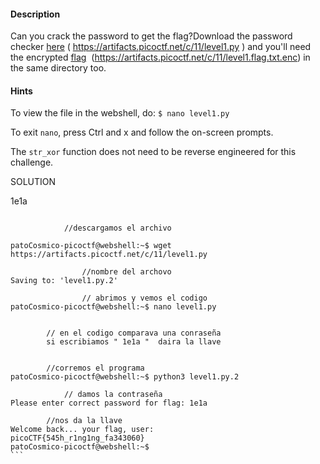 #### Description

Can you crack the password to get the flag?Download the password checker [here](https://artifacts.picoctf.net/c/11/level1.py) ( https://artifacts.picoctf.net/c/11/level1.py )  and you'll need the encrypted [flag](https://artifacts.picoctf.net/c/11/level1.flag.txt.enc)   (https://artifacts.picoctf.net/c/11/level1.flag.txt.enc) in the same directory too.

#### Hints 

To view the file in the webshell, do: `$ nano level1.py`

To exit `nano`, press Ctrl and x and follow the on-screen prompts.

The `str_xor` function does not need to be reverse engineered for this challenge.


SOLUTION

1e1a
````

			//descargamos el archivo
			
patoCosmico-picoctf@webshell:~$ wget https://artifacts.picoctf.net/c/11/level1.py

				//nombre del archovo
Saving to: 'level1.py.2'

				// abrimos y vemos el codigo 
patoCosmico-picoctf@webshell:~$ nano level1.py


		// en el codigo comparava una conraseña 
		si escribiamos " 1e1a "  daira la llave


		//corremos el programa
patoCosmico-picoctf@webshell:~$ python3 level1.py.2

			// damos la contraseña 
Please enter correct password for flag: 1e1a

		//nos da la llave
Welcome back... your flag, user:
picoCTF{545h_r1ng1ng_fa343060}
patoCosmico-picoctf@webshell:~$ 
```